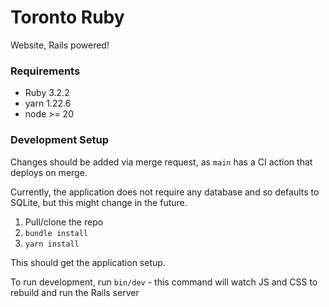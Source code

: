 # Toronto Ruby

Website, Rails powered!

### Requirements
* Ruby 3.2.2
* yarn 1.22.6
* node >= 20

### Development Setup
Changes should be added via merge request, as `main` has a CI action that deploys on merge.

Currently, the application does not require any database and so defaults to SQLite, but this might change in the future.

1. Pull/clone the repo
1. `bundle install`
1. `yarn install`

This should get the application setup.

To run development, run `bin/dev` - this command will watch JS and CSS to rebuild and run the Rails server


